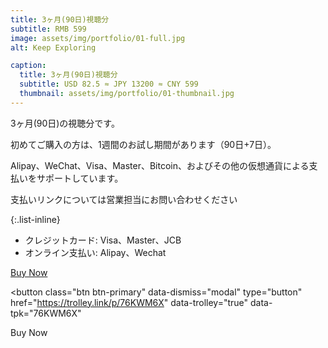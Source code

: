 ```yaml
---
title: 3ヶ月(90日)視聴分
subtitle: RMB 599
image: assets/img/portfolio/01-full.jpg
alt: Keep Exploring

caption:
  title: 3ヶ月(90日)視聴分
  subtitle: USD 82.5 ≈ JPY 13200 ≈ CNY 599
  thumbnail: assets/img/portfolio/01-thumbnail.jpg
---
```

3ヶ月(90日)の視聴分です。

初めてご購入の方は、1週間のお試し期間があります（90日+7日）。

Alipay、WeChat、Visa、Master、Bitcoin、およびその他の仮想通貨による支払いをサポートしています。

支払いリンクについては営業担当にお問い合わせください

{:.list-inline}
- クレジットカード: Visa、Master、JCB
- オンライン支払い: Alipay、Wechat

<a href="https://trolley.link/p/76KWM6X" type="button" data-trolley="true" data-tpk="76KWM6X">
    Buy Now
</a>
<script async src="assets/js/cart.js" type="text/javascript"></script>

<button
  class="btn btn-primary"
  data-dismiss="modal"
  type="button"
  href="https://trolley.link/p/76KWM6X"
  data-trolley="true"
  data-tpk="76KWM6X"
>
Buy Now
</button>